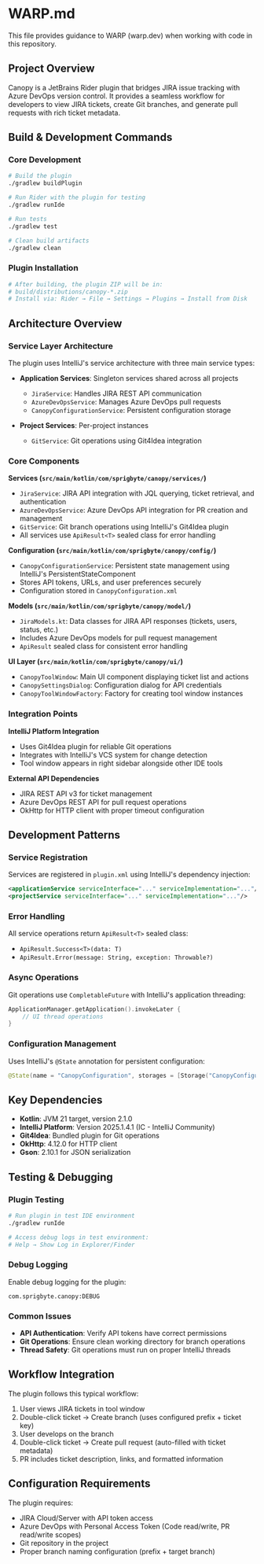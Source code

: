 # WARP.md

This file provides guidance to WARP (warp.dev) when working with code in this repository.

## Project Overview

Canopy is a JetBrains Rider plugin that bridges JIRA issue tracking with Azure DevOps version control. It provides a seamless workflow for developers to view JIRA tickets, create Git branches, and generate pull requests with rich ticket metadata.

## Build & Development Commands

### Core Development
```bash
# Build the plugin
./gradlew buildPlugin

# Run Rider with the plugin for testing
./gradlew runIde

# Run tests
./gradlew test

# Clean build artifacts
./gradlew clean
```

### Plugin Installation
```bash
# After building, the plugin ZIP will be in:
# build/distributions/canopy-*.zip
# Install via: Rider → File → Settings → Plugins → Install from Disk
```

## Architecture Overview

### Service Layer Architecture
The plugin uses IntelliJ's service architecture with three main service types:

- **Application Services**: Singleton services shared across all projects
  - `JiraService`: Handles JIRA REST API communication
  - `AzureDevOpsService`: Manages Azure DevOps pull requests
  - `CanopyConfigurationService`: Persistent configuration storage

- **Project Services**: Per-project instances
  - `GitService`: Git operations using Git4Idea integration

### Core Components

**Services (`src/main/kotlin/com/sprigbyte/canopy/services/`)**
- `JiraService`: JIRA API integration with JQL querying, ticket retrieval, and authentication
- `AzureDevOpsService`: Azure DevOps API integration for PR creation and management
- `GitService`: Git branch operations using IntelliJ's Git4Idea plugin
- All services use `ApiResult<T>` sealed class for error handling

**Configuration (`src/main/kotlin/com/sprigbyte/canopy/config/`)**
- `CanopyConfigurationService`: Persistent state management using IntelliJ's PersistentStateComponent
- Stores API tokens, URLs, and user preferences securely
- Configuration stored in `CanopyConfiguration.xml`

**Models (`src/main/kotlin/com/sprigbyte/canopy/model/`)**
- `JiraModels.kt`: Data classes for JIRA API responses (tickets, users, status, etc.)
- Includes Azure DevOps models for pull request management
- `ApiResult` sealed class for consistent error handling

**UI Layer (`src/main/kotlin/com/sprigbyte/canopy/ui/`)**
- `CanopyToolWindow`: Main UI component displaying ticket list and actions
- `CanopySettingsDialog`: Configuration dialog for API credentials
- `CanopyToolWindowFactory`: Factory for creating tool window instances

### Integration Points

**IntelliJ Platform Integration**
- Uses Git4Idea plugin for reliable Git operations
- Integrates with IntelliJ's VCS system for change detection
- Tool window appears in right sidebar alongside other IDE tools

**External API Dependencies**
- JIRA REST API v3 for ticket management
- Azure DevOps REST API for pull request operations
- OkHttp for HTTP client with proper timeout configuration

## Development Patterns

### Service Registration
Services are registered in `plugin.xml` using IntelliJ's dependency injection:
```xml
<applicationService serviceInterface="..." serviceImplementation="..."/>
<projectService serviceInterface="..." serviceImplementation="..."/>
```

### Error Handling
All service operations return `ApiResult<T>` sealed class:
- `ApiResult.Success<T>(data: T)`
- `ApiResult.Error(message: String, exception: Throwable?)`

### Async Operations
Git operations use `CompletableFuture` with IntelliJ's application threading:
```kotlin
ApplicationManager.getApplication().invokeLater {
    // UI thread operations
}
```

### Configuration Management
Uses IntelliJ's `@State` annotation for persistent configuration:
```kotlin
@State(name = "CanopyConfiguration", storages = [Storage("CanopyConfiguration.xml")])
```

## Key Dependencies

- **Kotlin**: JVM 21 target, version 2.1.0
- **IntelliJ Platform**: Version 2025.1.4.1 (IC - IntelliJ Community)
- **Git4Idea**: Bundled plugin for Git operations
- **OkHttp**: 4.12.0 for HTTP client
- **Gson**: 2.10.1 for JSON serialization

## Testing & Debugging

### Plugin Testing
```bash
# Run plugin in test IDE environment
./gradlew runIde

# Access debug logs in test environment:
# Help → Show Log in Explorer/Finder
```

### Debug Logging
Enable debug logging for the plugin:
```
com.sprigbyte.canopy:DEBUG
```

### Common Issues
- **API Authentication**: Verify API tokens have correct permissions
- **Git Operations**: Ensure clean working directory for branch operations  
- **Thread Safety**: Git operations must run on proper IntelliJ threads

## Workflow Integration

The plugin follows this typical workflow:
1. User views JIRA tickets in tool window
2. Double-click ticket → Create branch (uses configured prefix + ticket key)
3. User develops on the branch
4. Double-click ticket → Create pull request (auto-filled with ticket metadata)
5. PR includes ticket description, links, and formatted information

## Configuration Requirements

The plugin requires:
- JIRA Cloud/Server with API token access
- Azure DevOps with Personal Access Token (Code read/write, PR read/write scopes)
- Git repository in the project
- Proper branch naming configuration (prefix + target branch)